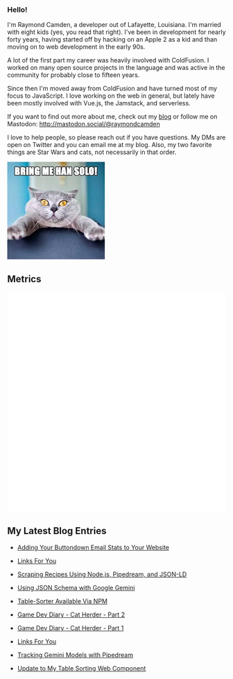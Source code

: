### Hello!

I'm Raymond Camden, a developer out of Lafayette, Louisiana. I'm married with eight kids (yes, you read that right). I've been in development for nearly forty years, having started off by hacking on an Apple 2 as a kid and than moving on to web development in the early 90s.

A lot of the first part my career was heavily involved with ColdFusion. I worked on many open source projects in the language and was active in the community for probably close to fifteen years. 

Since then I'm moved away from ColdFusion and have turned most of my focus to JavaScript. I love working on the web in general, but lately have been mostly involved with Vue.js, the Jamstack, and serverless. 

If you want to find out more about me, check out my [blog](https://www.raymondcamden.com) or follow me on Mastodon: <http://mastodon.social/@raymondcamden>

I love to help people, so please reach out if you have questions. My DMs are open on Twitter and you can email me at my blog. Also, my two favorite things are Star Wars and cats, not necessarily in that order.

![Star Wars cat](https://raw.githubusercontent.com/cfjedimaster/cfjedimaster/master/cat.jpg)

## Metrics

<picture>
  <img src="/github-metrics.svg" alt="Metrics">
</picture>

<!-- RSS -->
## My Latest Blog Entries

* [Adding Your Buttondown Email Stats to Your Website](https://www.raymondcamden.com/2024/06/17/adding-your-buttondown-email-stats-to-your-website)

* [Links For You](https://www.raymondcamden.com/2024/06/15/links-for-you)

* [Scraping Recipes Using Node.js, Pipedream, and JSON-LD](https://www.raymondcamden.com/2024/06/12/scraping-recipes-using-nodejs-pipedream-and-json-ld)

* [Using JSON Schema with Google Gemini](https://www.raymondcamden.com/2024/06/11/using-json-schema-with-google-gemini)

* [Table-Sorter Available Via NPM](https://www.raymondcamden.com/2024/06/10/table-sorter-available-via-npm)

* [Game Dev Diary - Cat Herder - Part 2](https://www.raymondcamden.com/2024/06/07/game-dev-diary-cat-herder---part-2)

* [Game Dev Diary - Cat Herder - Part 1](https://www.raymondcamden.com/2024/06/03/game-dev-diary-cat-herder---part-1)

* [Links For You](https://www.raymondcamden.com/2024/06/02/links-for-you)

* [Tracking Gemini Models with Pipedream](https://www.raymondcamden.com/2024/05/31/tracking-gemini-models-with-pipedream)

* [Update to My Table Sorting Web Component](https://www.raymondcamden.com/2024/05/29/update-to-my-table-sorting-web-component)

<!-- ENDRSS -->

